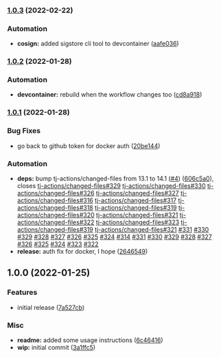 ### [1.0.3](https://github.com/brad-jones/hashdir/compare/v1.0.2...v1.0.3) (2022-02-22)


### Automation

* **cosign:** added sigstore cli tool to devcontainer ([aafe036](https://github.com/brad-jones/hashdir/commit/aafe03667d463cbcd400b2532404a31ae9bc5af9))

### [1.0.2](https://github.com/brad-jones/hashdir/compare/v1.0.1...v1.0.2) (2022-01-28)


### Automation

* **devcontainer:** rebuild when the workflow changes too ([cd8a918](https://github.com/brad-jones/hashdir/commit/cd8a9181e555ba5e9dcac9d4828e5c8a3bceface))

### [1.0.1](https://github.com/brad-jones/hashdir/compare/v1.0.0...v1.0.1) (2022-01-28)


### Bug Fixes

* go back to github token for docker auth ([20be144](https://github.com/brad-jones/hashdir/commit/20be144867a118a4cf23f542b207915119351765))


### Automation

* **deps:** bump tj-actions/changed-files from 13.1 to 14.1 ([#4](https://github.com/brad-jones/hashdir/issues/4)) ([606c5a0](https://github.com/brad-jones/hashdir/commit/606c5a078a83d589f6319ae7013d45688d1af9c8)), closes [tj-actions/changed-files#329](https://github.com/tj-actions/changed-files/issues/329) [tj-actions/changed-files#330](https://github.com/tj-actions/changed-files/issues/330) [tj-actions/changed-files#326](https://github.com/tj-actions/changed-files/issues/326) [tj-actions/changed-files#327](https://github.com/tj-actions/changed-files/issues/327) [tj-actions/changed-files#316](https://github.com/tj-actions/changed-files/issues/316) [tj-actions/changed-files#317](https://github.com/tj-actions/changed-files/issues/317) [tj-actions/changed-files#318](https://github.com/tj-actions/changed-files/issues/318) [tj-actions/changed-files#319](https://github.com/tj-actions/changed-files/issues/319) [tj-actions/changed-files#320](https://github.com/tj-actions/changed-files/issues/320) [tj-actions/changed-files#321](https://github.com/tj-actions/changed-files/issues/321) [tj-actions/changed-files#322](https://github.com/tj-actions/changed-files/issues/322) [tj-actions/changed-files#323](https://github.com/tj-actions/changed-files/issues/323) [tj-actions/changed-files#319](https://github.com/tj-actions/changed-files/issues/319) [tj-actions/changed-files#321](https://github.com/tj-actions/changed-files/issues/321) [#331](https://github.com/brad-jones/hashdir/issues/331) [#330](https://github.com/brad-jones/hashdir/issues/330) [#329](https://github.com/brad-jones/hashdir/issues/329) [#328](https://github.com/brad-jones/hashdir/issues/328) [#327](https://github.com/brad-jones/hashdir/issues/327) [#326](https://github.com/brad-jones/hashdir/issues/326) [#325](https://github.com/brad-jones/hashdir/issues/325) [#324](https://github.com/brad-jones/hashdir/issues/324) [#314](https://github.com/brad-jones/hashdir/issues/314) [#331](https://github.com/brad-jones/hashdir/issues/331) [#330](https://github.com/brad-jones/hashdir/issues/330) [#329](https://github.com/brad-jones/hashdir/issues/329) [#328](https://github.com/brad-jones/hashdir/issues/328) [#327](https://github.com/brad-jones/hashdir/issues/327) [#326](https://github.com/brad-jones/hashdir/issues/326) [#325](https://github.com/brad-jones/hashdir/issues/325) [#324](https://github.com/brad-jones/hashdir/issues/324) [#323](https://github.com/brad-jones/hashdir/issues/323) [#322](https://github.com/brad-jones/hashdir/issues/322)
* **release:** auth fix for docker, I hope ([2646549](https://github.com/brad-jones/hashdir/commit/264654938a9e9e720e4bcb71974137d203c69471))

## 1.0.0 (2022-01-25)


### Features

* initial release ([7a527cb](https://github.com/brad-jones/hashdir/commit/7a527cbfc7e7798d8c966a752770888ea909d86c))


### Misc

* **readme:** added some usage instructions ([6c46416](https://github.com/brad-jones/hashdir/commit/6c464164fead73e30cfbcea3919b8ffa9237ee6c))
* **wip:** initial commit ([3a1ffc5](https://github.com/brad-jones/hashdir/commit/3a1ffc58f148cef59f58cb730061e2c28f3aca4f))
